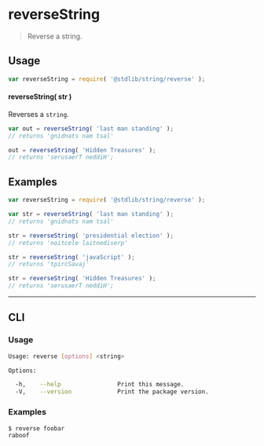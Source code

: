 # reverseString

> Reverse a string.


<section class="usage">

## Usage

``` javascript
var reverseString = require( '@stdlib/string/reverse' );
```

#### reverseString( str )

Reverses a `string`.

``` javascript
var out = reverseString( 'last man standing' );
// returns 'gnidnats nam tsal'

out = reverseString( 'Hidden Treasures' );
// returns 'serusaerT neddiH';
```

</section>

<!-- /.usage -->


<section class="examples">

## Examples

``` javascript
var reverseString = require( '@stdlib/string/reverse' );

var str = reverseString( 'last man standing' );
// returns 'gnidnats nam tsal'

str = reverseString( 'presidential election' );
// returns 'noitcele laitnediserp'

str = reverseString( 'javaScript' );
// returns 'tpircSavaj'

str = reverseString( 'Hidden Treasures' );
// returns 'serusaerT neddiH';
```

</section>

<!-- /.examples -->


---

<section class="cli">

## CLI


<section class="usage">

### Usage

``` bash
Usage: reverse [options] <string>

Options:

  -h,    --help                Print this message.
  -V,    --version             Print the package version.
```

</section>

<!-- /.usage -->


<section class="examples">

### Examples

``` bash
$ reverse foobar
raboof
```

</section>

<!-- /.examples -->

</section>

<!-- /.cli -->


<section class="links">

</section>

<!-- /.links -->
